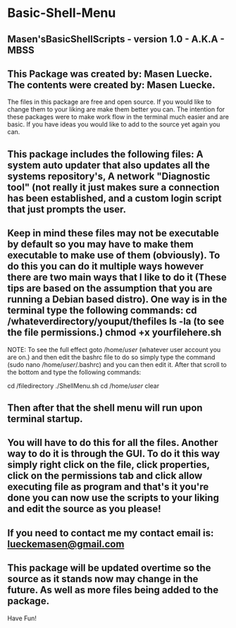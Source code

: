 # Basic-Shell-Menu
Masen'sBasicShellScripts - version 1.0 - A.K.A - MBSS
--------------------------------------------------------------------------------
This Package was created by: Masen Luecke.
The contents were created by: Masen Luecke.
--------------------------------------------------------------------------------
The files in this package are free and open source. If you would like to change 
them to your liking are make them better you can. The intention for these packages were to make work flow in the terminal much easier and are basic. If you have ideas
you would like to add to the source yet again you can.

This package includes the following files: A system auto updater that also updates
all the systems repository's, A network "Diagnostic tool" (not really it just makes
sure a connection has been established, and a custom login script that just prompts 
the user.
--------------------------------------------------------------------------------
Keep in mind these files may not be executable by default so you may have to 
make them executable to make use of them (obviously). To do this you can do it 
multiple ways however there are two main ways that I like to do it (These tips 
are based on the assumption that you are running a Debian based distro). One way
is in the terminal type the following commands:
cd /whateverdirectory/youput/thefiles
ls -la (to see the file permissions.)
chmod +x yourfilehere.sh
--------------------------------------------------------------------------------
NOTE: To see the full effect goto /home/*user* (whatever user account you are on.)
and then edit the bashrc file to do so simply type the command (sudo nano /home/*user*/.bashrc) and you can then edit it. After that scroll to the bottom and type the following commands:

cd /filedirectory
./ShellMenu.sh
cd /home/*user*
clear

Then after that the shell menu will run upon terminal startup.
--------------------------------------------------------------------------------
You will have to do this for all the files. Another way to do it is through the GUI. To do it this way simply right click on the file, click properties, click on 
the permissions tab and click allow executing file as program and that's it you're done you can now use the scripts to your liking and edit the source as you
please! 
--------------------------------------------------------------------------------
If you need to contact me my contact email is: lueckemasen@gmail.com
--------------------------------------------------------------------------------
This package will be updated overtime so the source as it stands now may change 
in the future. As well as more files being added to the package.
--------------------------------------------------------------------------------
Have Fun!
